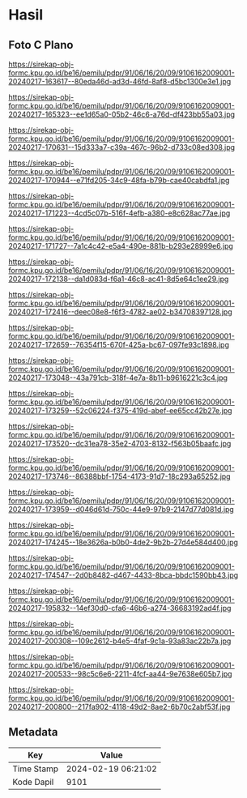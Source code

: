 # Hasil

## Foto C Plano

https://sirekap-obj-formc.kpu.go.id/be16/pemilu/pdpr/91/06/16/20/09/9106162009001-20240217-163617--80eda46d-ad3d-46fd-8af8-d5bc1300e3e1.jpg

https://sirekap-obj-formc.kpu.go.id/be16/pemilu/pdpr/91/06/16/20/09/9106162009001-20240217-165323--ee1d65a0-05b2-46c6-a76d-df423bb55a03.jpg

https://sirekap-obj-formc.kpu.go.id/be16/pemilu/pdpr/91/06/16/20/09/9106162009001-20240217-170631--15d333a7-c39a-467c-96b2-d733c08ed308.jpg

https://sirekap-obj-formc.kpu.go.id/be16/pemilu/pdpr/91/06/16/20/09/9106162009001-20240217-170944--e71fd205-34c9-48fa-b79b-cae40cabdfa1.jpg

https://sirekap-obj-formc.kpu.go.id/be16/pemilu/pdpr/91/06/16/20/09/9106162009001-20240217-171223--4cd5c07b-516f-4efb-a380-e8c628ac77ae.jpg

https://sirekap-obj-formc.kpu.go.id/be16/pemilu/pdpr/91/06/16/20/09/9106162009001-20240217-171727--7a1c4c42-e5a4-490e-881b-b293e28999e6.jpg

https://sirekap-obj-formc.kpu.go.id/be16/pemilu/pdpr/91/06/16/20/09/9106162009001-20240217-172138--da1d083d-f6a1-46c8-ac41-8d5e64c1ee29.jpg

https://sirekap-obj-formc.kpu.go.id/be16/pemilu/pdpr/91/06/16/20/09/9106162009001-20240217-172416--deec08e8-f6f3-4782-ae02-b34708397128.jpg

https://sirekap-obj-formc.kpu.go.id/be16/pemilu/pdpr/91/06/16/20/09/9106162009001-20240217-172659--76354f15-670f-425a-bc67-097fe93c1898.jpg

https://sirekap-obj-formc.kpu.go.id/be16/pemilu/pdpr/91/06/16/20/09/9106162009001-20240217-173048--43a791cb-318f-4e7a-8b11-b9616221c3c4.jpg

https://sirekap-obj-formc.kpu.go.id/be16/pemilu/pdpr/91/06/16/20/09/9106162009001-20240217-173259--52c06224-f375-419d-abef-ee65cc42b27e.jpg

https://sirekap-obj-formc.kpu.go.id/be16/pemilu/pdpr/91/06/16/20/09/9106162009001-20240217-173520--dc31ea78-35e2-4703-8132-f563b05baafc.jpg

https://sirekap-obj-formc.kpu.go.id/be16/pemilu/pdpr/91/06/16/20/09/9106162009001-20240217-173746--86388bbf-1754-4173-91d7-18c293a65252.jpg

https://sirekap-obj-formc.kpu.go.id/be16/pemilu/pdpr/91/06/16/20/09/9106162009001-20240217-173959--d046d61d-750c-44e9-97b9-2147d77d081d.jpg

https://sirekap-obj-formc.kpu.go.id/be16/pemilu/pdpr/91/06/16/20/09/9106162009001-20240217-174245--18e3626a-b0b0-4de2-9b2b-27d4e584d400.jpg

https://sirekap-obj-formc.kpu.go.id/be16/pemilu/pdpr/91/06/16/20/09/9106162009001-20240217-174547--2d0b8482-d467-4433-8bca-bbdc1590bb43.jpg

https://sirekap-obj-formc.kpu.go.id/be16/pemilu/pdpr/91/06/16/20/09/9106162009001-20240217-195832--14ef30d0-cfa6-46b6-a274-36683192ad4f.jpg

https://sirekap-obj-formc.kpu.go.id/be16/pemilu/pdpr/91/06/16/20/09/9106162009001-20240217-200308--109c2612-b4e5-4faf-9c1a-93a83ac22b7a.jpg

https://sirekap-obj-formc.kpu.go.id/be16/pemilu/pdpr/91/06/16/20/09/9106162009001-20240217-200533--98c5c6e6-2211-4fcf-aa44-9e7638e605b7.jpg

https://sirekap-obj-formc.kpu.go.id/be16/pemilu/pdpr/91/06/16/20/09/9106162009001-20240217-200800--217fa902-4118-49d2-8ae2-6b70c2abf53f.jpg


## Metadata

| Key        | Value               |
| ---------- | ------------------- |
| Time Stamp | 2024-02-19 06:21:02 |
| Kode Dapil | 9101                |



